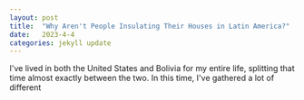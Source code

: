 ```yaml
---
layout: post
title:  "Why Aren't People Insulating Their Houses in Latin America?"
date:   2023-4-4
categories: jekyll update
---
```


I've lived in both the United States and Bolivia for my entire life, splitting that time almost
exactly between the two. In this time, I've gathered a lot of different 